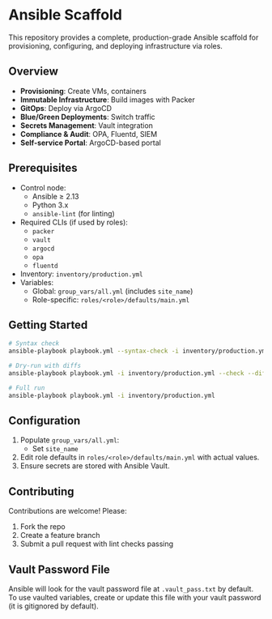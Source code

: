 # Ansible Scaffold

This repository provides a complete, production-grade Ansible scaffold for provisioning, configuring, and deploying infrastructure via roles.

## Overview

- **Provisioning**: Create VMs, containers
- **Immutable Infrastructure**: Build images with Packer
- **GitOps**: Deploy via ArgoCD
- **Blue/Green Deployments**: Switch traffic
- **Secrets Management**: Vault integration
- **Compliance & Audit**: OPA, Fluentd, SIEM
- **Self-service Portal**: ArgoCD-based portal

## Prerequisites

- Control node:
  - Ansible ≥ 2.13
  - Python 3.x
  - `ansible-lint` (for linting)
- Required CLIs (if used by roles):
  - `packer`
  - `vault`
  - `argocd`
  - `opa`
  - `fluentd`
- Inventory: `inventory/production.yml`
- Variables:
  - Global: `group_vars/all.yml` (includes `site_name`)
  - Role-specific: `roles/<role>/defaults/main.yml`

## Getting Started

```bash
# Syntax check
ansible-playbook playbook.yml --syntax-check -i inventory/production.yml

# Dry-run with diffs
ansible-playbook playbook.yml -i inventory/production.yml --check --diff

# Full run
ansible-playbook playbook.yml -i inventory/production.yml
```

## Configuration

1. Populate `group_vars/all.yml`:
   - Set `site_name`
2. Edit role defaults in `roles/<role>/defaults/main.yml` with actual values.
3. Ensure secrets are stored with Ansible Vault.

## Contributing

Contributions are welcome! Please:
1. Fork the repo
2. Create a feature branch
3. Submit a pull request with lint checks passing


## Vault Password File

Ansible will look for the vault password file at `.vault_pass.txt` by default. To use vaulted variables,
create or update this file with your vault password (it is gitignored by default).
